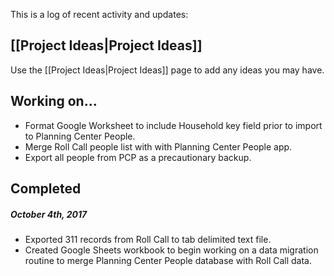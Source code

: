 This is a log of recent activity and updates:

## [[Project Ideas|Project Ideas]]
Use the [[Project Ideas|Project Ideas]] page to add any ideas you may have.

## Working on...

- Format Google Worksheet to include Household key field prior to import to Planning Center People.
- Merge Roll Call people list with with Planning Center People app.
- Export all people from PCP as a precautionary backup.

## Completed  

##### October 4th, 2017  

- Exported 311 records from Roll Call to tab delimited text file.
- Created Google Sheets workbook to begin working on a data migration routine to merge Planning Center People database with Roll Call data.
